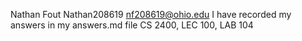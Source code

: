 Nathan Fout
Nathan208619
nf208619@ohio.edu
I have recorded my answers in my answers.md file
CS 2400, LEC 100, LAB 104
